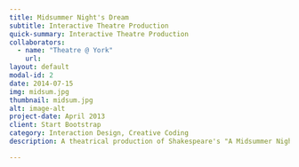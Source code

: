 ```yaml
---
title: Midsummer Night's Dream
subtitle: Interactive Theatre Production
quick-summary: Interactive Theatre Production
collaborators:
  - name: "Theatre @ York"
    url:
layout: default
modal-id: 2
date: 2014-07-15
img: midsum.jpg
thumbnail: midsum.jpg
alt: image-alt
project-date: April 2013
client: Start Bootstrap
category: Interaction Design, Creative Coding
description: A theatrical production of Shakespeare's "A Midsummer Night's Dream" directed by Alison Humphrey is a collaboration between the theatre department and the Digital Media Program at York University. As part of the team of 6 digital media students, we were in charge of developing the interactive projected special effects for the live performances. The production involved live motion capture and onstage particle effects projections based on infrared light tracking. I designed specific interactive effects which respond to commands from mouse/keyboard, a midi controller and the custom camera ir-light tracking system.

---
```

